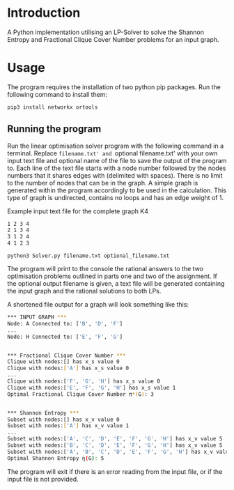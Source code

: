 # Introduction

A Python implementation utilising an LP-Solver to solve the Shannon Entropy and Fractional Clique Cover Number problems for an input graph.

# Usage

The program requires the installation of two python pip packages. Run the following command
to install them:

```bash
pip3 install networkx ortools
```

## Running the program

Run the linear optimisation solver program with the following command in a terminal.
Replace `filename.txt' and `optional filename.txt' with your own input text file and optional
name of the file to save the output of the program to. Each line of the text file starts with a
node number followed by the nodes numbers that it shares edges with (delimited with spaces).
There is no limit to the number of nodes that can be in the graph. A simple graph is generated
within the program accordingly to be used in the calculation. This type of graph is undirected,
contains no loops and has an edge weight of 1.

Example input text file for the
complete graph K4
```bash
1 2 3 4
2 1 3 4
3 1 2 4
4 1 2 3
```

```
python3 Solver.py filename.txt optional_filename.txt
```

The program will print to the console the rational answers to the two optimisation problems
outlined in parts one and two of the assignment. If the optional output filename is given, a text
file will be generated containing the input graph and the rational solutions to both LPs.

A shortened file output for a graph will look something like this:

```bash
*** INPUT GRAPH ***
Node: A Connected to: ['B', 'D', 'F']
...
Node: H Connected to: ['E', 'F', 'G']


*** Fractional Clique Cover Number ***
Clique with nodes:[] has x_s value 0
Clique with nodes:['A'] has x_s value 0
...
Clique with nodes:['F', 'G', 'H'] has x_s value 0
Clique with nodes:['E', 'F', 'G', 'H'] has x_s value 1
Optimal Fractional Clique Cover Number π*(G): 3


*** Shannon Entropy ***
Subset with nodes:[] has x_v value 0
Subset with nodes:['A'] has x_v value 1
...
Subset with nodes:['A', 'C', 'D', 'E', 'F', 'G', 'H'] has x_v value 5
Subset with nodes:['B', 'C', 'D', 'E', 'F', 'G', 'H'] has x_v value 5
Subset with nodes:['A', 'B', 'C', 'D', 'E', 'F', 'G', 'H'] has x_v value 5
Optimal Shannon Entropy η(G): 5
```

The program will exit if there is an error reading from the input file, or if the input file is not
provided.
